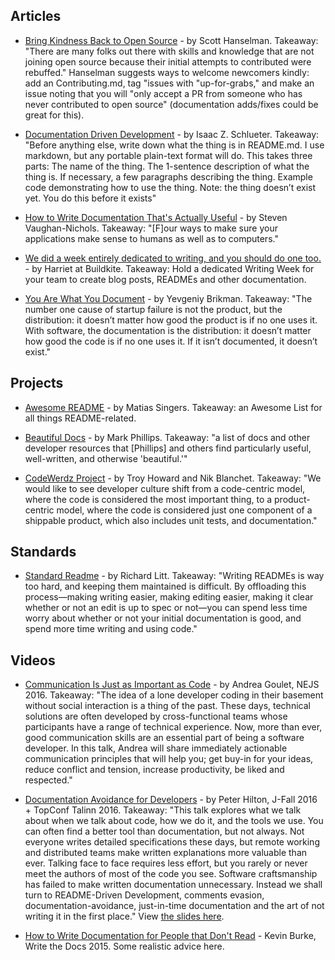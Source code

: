 ## Articles

- [Bring Kindness Back to Open Source](https://www.hanselman.com/blog/BringKindnessBackToOpenSource.aspx) - by Scott Hanselman. Takeaway: "There are many folks out there with skills and knowledge that are not joining open source because their initial attempts to contributed were rebuffed." Hanselman suggests ways to welcome newcomers kindly: add an Contributing.md, tag "issues with "up-for-grabs," and make an issue noting that you will "only accept a PR from someone who has never contributed to open source" (documentation adds/fixes could be great for this).

- [Documentation Driven Development](http://blog.izs.me/post/161633971373/documentation-driven-development) - by Isaac Z. Schlueter. Takeaway: "Before anything else, write down what the thing is in README.md. I use markdown, but any portable plain-text format will do. This takes three parts: The name of the thing. The 1-sentence description of what the thing is. If necessary, a few paragraphs describing the thing. Example code demonstrating how to use the thing. Note: the thing doesn’t exist yet. You do this before it exists"

- [How to Write Documentation That's Actually Useful](https://insights.hpe.com/articles/how-to-write-documentation-thats-actually-useful-1707.html) - by Steven Vaughan-Nichols. Takeaway: "[F]our ways to make sure your applications make sense to humans as well as to computers."

- [We did a week entirely dedicated to writing, and you should do one too.](https://building.buildkite.com/we-did-a-week-entirely-dedicated-writing-and-you-should-do-one-too-5fbbae480a56) - by Harriet at Buildkite. Takeaway: Hold a dedicated Writing Week for your team to create blog posts, READMEs and other documentation.

- [You Are What You Document](http://www.ybrikman.com/writing/2014/05/05/you-are-what-you-document/) - by Yevgeniy Brikman. Takeaway: "The number one cause of startup failure is not the product, but the distribution: it doesn’t matter how good the product is if no one uses it. With software, the documentation is the distribution: it doesn’t matter how good the code is if no one uses it. If it isn’t documented, it doesn’t exist."

## Projects

- [Awesome README](https://github.com/matiassingers/awesome-readme) - by Matias Singers. Takeaway: an Awesome List for all things README-related.

- [Beautiful Docs](https://github.com/PharkMillups/beautiful-docs/) - by Mark Phillips. Takeaway: "a list of docs and other developer resources that [Phillips] and others find particularly useful, well-written, and otherwise 'beautiful.'"

- [CodeWerdz Project](http://codewerdz.org/) - by Troy Howard and Nik Blanchet. Takeaway: "We would like to see developer culture shift from a code-centric model, where the code is considered the most important thing, to a product-centric model, where the code is considered just one component of a shippable product, which also includes unit tests, and documentation."

## Standards

- [Standard Readme](https://github.com/RichardLitt/standard-readme) - by Richard Litt. Takeaway: "Writing READMEs is way too hard, and keeping them maintained is difficult. By offloading this process—making writing easier, making editing easier, making it clear whether or not an edit is up to spec or not—you can spend less time worry about whether or not your initial documentation is good, and spend more time writing and using code."

## Videos

- [Communication Is Just as Important as Code](https://www.youtube.com/watch?v=VFuNdKPV0jc&feature=youtu.be) - by Andrea Goulet, NEJS 2016. Takeaway: "The idea of a lone developer coding in their basement without social interaction is a thing of the past. These days, technical solutions are often developed by cross-functional teams whose participants have a range of technical experience. Now, more than ever, good communication skills are an essential part of being a software developer. In this talk, Andrea will share immediately actionable communication principles that will help you; get buy-in for your ideas, reduce conflict and tension, increase productivity, be liked and respected."

- [Documentation Avoidance for Developers](http://hilton.org.uk/presentations/documentation) - by Peter Hilton, J-Fall 2016 + TopConf Talinn 2016. Takeaway: "This talk explores what we talk about when we talk about code, how we do it, and the tools we use. You can often find a better tool than documentation, but not always. Not everyone writes detailed specifications these days, but remote working and distributed teams make written explanations more valuable than ever. Talking face to face requires less effort, but you rarely or never meet the authors of most of the code you see. Software craftsmanship has failed to make written documentation unnecessary. Instead we shall turn to README-Driven Development, comments evasion, documentation-avoidance, just-in-time documentation and the art of not writing it in the first place." View [the slides here](kev.inburke.com/slides/documentation).

- [How to Write Documentation for People that Don't Read](https://www.youtube.com/watch?v=sQP_hUNCrcE) - Kevin Burke, Write the Docs 2015. Some realistic advice here.

